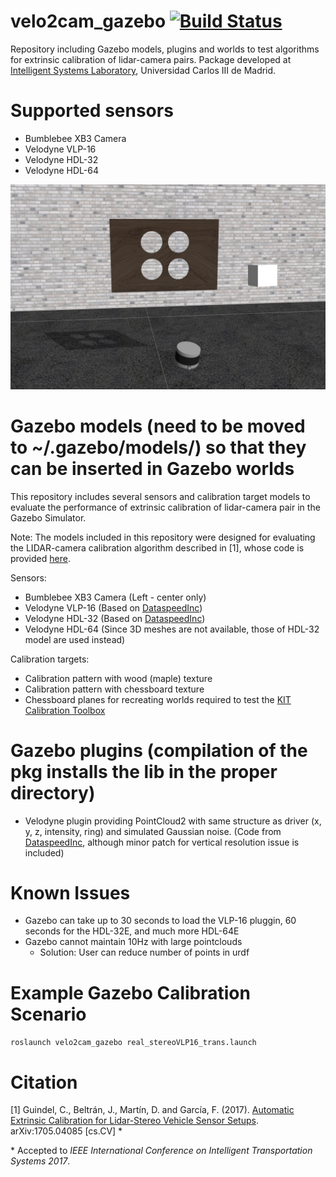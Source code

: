 # velo2cam_gazebo [![Build Status](http://build.ros.org/job/Kdev__velo2cam_gazebo__ubuntu_xenial_amd64/4/badge/icon)](http://build.ros.org/job/Kdev__velo2cam_gazebo__ubuntu_xenial_amd64/4/)
Repository including Gazebo models, plugins and worlds to test algorithms for extrinsic calibration of lidar-camera pairs. Package developed at [Intelligent Systems Laboratory](http://www.uc3m.es/islab), Universidad Carlos III de Madrid.

# Supported sensors

* Bumblebee XB3 Camera
* Velodyne VLP-16
* Velodyne HDL-32
* Velodyne HDL-64

![gazebo screenshot](screenshots/velo2cam_calibration_setup.png)

# Gazebo models (need to be moved to ~/.gazebo/models/) so that they can be inserted in Gazebo worlds
This repository includes several sensors and calibration target models to evaluate the performance of extrinsic calibration of lidar-camera pair in the Gazebo Simulator.

Note: The models included in this repository were designed for evaluating the LIDAR-camera calibration algorithm described in [1], whose code is provided [here](https://github.com/beltransen/velo2cam_calibration).

Sensors:

* Bumblebee XB3 Camera (Left - center only)
* Velodyne VLP-16 (Based on [DataspeedInc](https://bitbucket.org/DataspeedInc/velodyne_simulator))
* Velodyne HDL-32 (Based on [DataspeedInc](https://bitbucket.org/DataspeedInc/velodyne_simulator))
* Velodyne HDL-64 (Since 3D meshes are not available, those of HDL-32 model are used instead)

Calibration targets:

* Calibration pattern with wood (maple) texture
* Calibration pattern with chessboard texture
* Chessboard planes for recreating worlds required to test the [KIT Calibration Toolbox](http://www.cvlibs.net/software/calibration/)

# Gazebo plugins (compilation of the pkg installs the lib in the proper directory)
* Velodyne plugin providing PointCloud2 with same structure as driver (x, y, z, intensity, ring) and simulated Gaussian noise. (Code from [DataspeedInc](https://bitbucket.org/DataspeedInc/velodyne_simulator), although minor patch for vertical resolution issue is included)

# Known Issues
* Gazebo can take up to 30 seconds to load the VLP-16 pluggin, 60 seconds for the HDL-32E, and much more HDL-64E
* Gazebo cannot maintain 10Hz with large pointclouds
    * Solution: User can reduce number of points in urdf

# Example Gazebo Calibration Scenario
```roslaunch velo2cam_gazebo real_stereoVLP16_trans.launch```

# Citation #
[1] Guindel, C., Beltrán, J., Martín, D. and García, F. (2017). [Automatic Extrinsic Calibration for Lidar-Stereo Vehicle Sensor Setups](https://arxiv.org/abs/1705.04085). arXiv:1705.04085 [cs.CV] \*

\* Accepted to *IEEE International Conference on Intelligent Transportation Systems 2017*.

